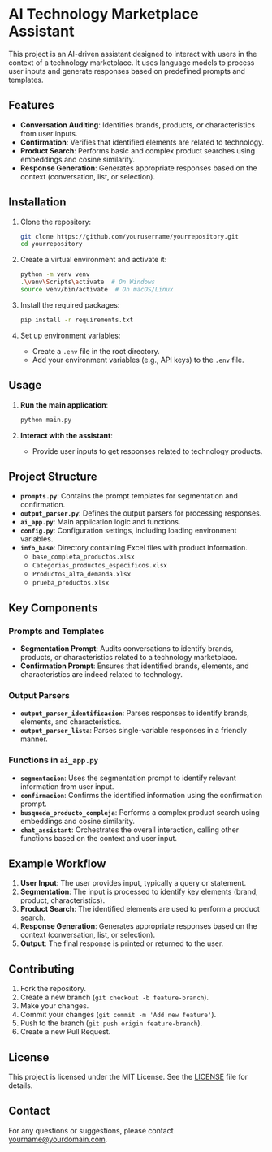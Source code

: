 # AI Technology Marketplace Assistant

This project is an AI-driven assistant designed to interact with users in the context of a technology marketplace. It uses language models to process user inputs and generate responses based on predefined prompts and templates.

## Features

- **Conversation Auditing**: Identifies brands, products, or characteristics from user inputs.
- **Confirmation**: Verifies that identified elements are related to technology.
- **Product Search**: Performs basic and complex product searches using embeddings and cosine similarity.
- **Response Generation**: Generates appropriate responses based on the context (conversation, list, or selection).

## Installation

1. Clone the repository:
    ```sh
    git clone https://github.com/yourusername/yourrepository.git
    cd yourrepository
    ```

2. Create a virtual environment and activate it:
    ```sh
    python -m venv venv
    .\venv\Scripts\activate  # On Windows
    source venv/bin/activate  # On macOS/Linux
    ```

3. Install the required packages:
    ```sh
    pip install -r requirements.txt
    ```

4. Set up environment variables:
    - Create a `.env` file in the root directory.
    - Add your environment variables (e.g., API keys) to the `.env` file.

## Usage

1. **Run the main application**:
    ```sh
    python main.py
    ```

2. **Interact with the assistant**:
    - Provide user inputs to get responses related to technology products.

## Project Structure

- **`prompts.py`**: Contains the prompt templates for segmentation and confirmation.
- **`output_parser.py`**: Defines the output parsers for processing responses.
- **`ai_app.py`**: Main application logic and functions.
- **`config.py`**: Configuration settings, including loading environment variables.
- **`info_base`**: Directory containing Excel files with product information.
    - `base_completa_productos.xlsx`
    - `Categorias_productos_especificos.xlsx`
    - `Productos_alta_demanda.xlsx`
    - `prueba_productos.xlsx`

## Key Components

### Prompts and Templates

- **Segmentation Prompt**: Audits conversations to identify brands, products, or characteristics related to a technology marketplace.
- **Confirmation Prompt**: Ensures that identified brands, elements, and characteristics are indeed related to technology.

### Output Parsers

- **`output_parser_identificacion`**: Parses responses to identify brands, elements, and characteristics.
- **`output_parser_lista`**: Parses single-variable responses in a friendly manner.

### Functions in `ai_app.py`

- **`segmentacion`**: Uses the segmentation prompt to identify relevant information from user input.
- **`confirmacion`**: Confirms the identified information using the confirmation prompt.
- **`busqueda_producto_compleja`**: Performs a complex product search using embeddings and cosine similarity.
- **`chat_assistant`**: Orchestrates the overall interaction, calling other functions based on the context and user input.

## Example Workflow

1. **User Input**: The user provides input, typically a query or statement.
2. **Segmentation**: The input is processed to identify key elements (brand, product, characteristics).
3. **Product Search**: The identified elements are used to perform a product search.
4. **Response Generation**: Generates appropriate responses based on the context (conversation, list, or selection).
5. **Output**: The final response is printed or returned to the user.

## Contributing

1. Fork the repository.
2. Create a new branch (`git checkout -b feature-branch`).
3. Make your changes.
4. Commit your changes (`git commit -m 'Add new feature'`).
5. Push to the branch (`git push origin feature-branch`).
6. Create a new Pull Request.

## License

This project is licensed under the MIT License. See the [LICENSE](LICENSE) file for details.

## Contact

For any questions or suggestions, please contact [yourname@yourdomain.com](mailto:yourname@yourdomain.com).